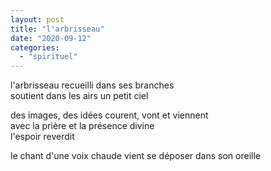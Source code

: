 ```yaml
---
layout: post
title: "l'arbrisseau"
date: "2020-09-12"
categories: 
  - "spirituel"
---
```


l'arbrisseau recueilli dans ses branches  
soutient dans les airs un petit ciel

des images, des idées courent, vont et viennent  
avec la prière et la présence divine  
l'espoir reverdit

le chant d'une voix chaude vient se déposer dans son oreille
